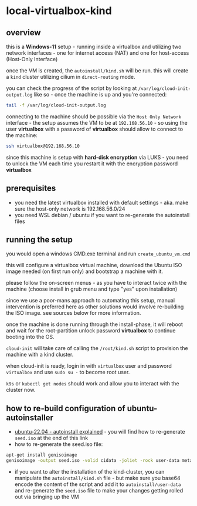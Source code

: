 # local-virtualbox-kind

## overview
this is a **Windows-11** setup - running inside a virtualbox and utilizing two network interfaces - one for internet access (NAT) and one for host-access (Host-Only Interface)

once the VM is created, the `autoinstall/kind.sh` will be run. this will create a `kind` cluster utilizing cilium in `direct-routing` mode.

you can check the progress of the script by looking at `/var/log/cloud-init-output.log` like so - once the machine is up and you're connected:

```bash
tail -f /var/log/cloud-init-output.log
```

connecting to the machine should be possible via the `Host Only Network` interface - the setup assumes the VM to be at `192.168.56.10` - so using the user **virtualbox** with a password of **virtualbox** should allow to connect to the machine:

```bash
ssh virtualbox@192.168.56.10
```

since this machine is setup with **hard-disk encryption** via LUKS - you need to unlock the VM each time you restart it with the encryption password **virtualbox**

## prerequisites

* you need the latest virtualbox installed with default settings - aka. make sure the host-only network is 192.168.56.0/24
* you need WSL debian / ubuntu if you want to re-generate the autoinstall files

## running the setup

you would open a windows CMD.exe terminal and run `create_ubuntu_vm.cmd`

this will configure a virtualbox virtual machine, download the Ubuntu ISO image needed (on first run only) and bootstrap a machine with it.

please follow the on-screen menus - as you have to interact twice with the machine (choose install in grub menu and type "yes" upon installation)

since we use a poor-mans approach to automating this setup, manual intervention is preferred here as other solutions would involve re-building the ISO image. see sources below for more information.

once the machine is done running through the install-phase, it will reboot and wait for the root-partition unlock password **virtualbox** to continue booting into the OS.

`cloud-init` will take care of calling the `/root/kind.sh` script to provision the machine with a kind cluster.

when cloud-init is ready, login in with `virtualbox` user and password `virtualbox` and use `sudo su -` to become root user.

`k9s` or `kubectl get nodes` should work and allow you to interact with the cluster now.

## how to re-build configuration of ubuntu-autoinstaller
* [ubuntu-22.04 - autoinstall explained](https://www.jimangel.io/posts/automate-ubuntu-22-04-lts-bare-metal/) - you will find how to re-generate `seed.iso` at the end of this link
* how to re-generate the seed.iso file:

```bash
apt-get install genisoimage
genisoimage -output seed.iso -volid cidata -joliet -rock user-data meta-data
```

* if you want to alter the installation of the kind-cluster, you can manipulate the `autoinstall/kind.sh` file - but make sure you base64 encode the content of the script and add it to `autoinstall/user-data` and re-generate the `seed.iso` file to make your changes getting rolled out via bringing up the VM